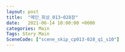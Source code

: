 ```yaml
---
layout: post
title:  "메인_회상_013~028장"
date:   2021-06-14 10:00:00 +0000
categories: Main
Tags: Story Main
SceneCode: ["scene_skip_cp013-028_q1_s10"]
---
```

